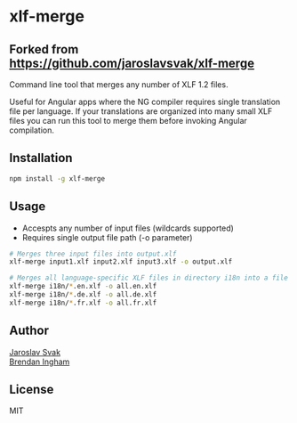 # xlf-merge

## Forked from <https://github.com/jaroslavsvak/xlf-merge>

Command line tool that merges any number of XLF 1.2 files.

Useful for Angular apps where the NG compiler requires single translation file per language. If your translations are organized into
many small XLF files you can run this tool to merge them before invoking Angular compilation.

## Installation

```bash
npm install -g xlf-merge
```

## Usage

- Accespts any number of input files (wildcards supported)
- Requires single output file path (-o parameter)

```bash
# Merges three input files into output.xlf
xlf-merge input1.xlf input2.xlf input3.xlf -o output.xlf

# Merges all language-specific XLF files in directory i18n into a file containing all translations per language
xlf-merge i18n/*.en.xlf -o all.en.xlf
xlf-merge i18n/*.de.xlf -o all.de.xlf
xlf-merge i18n/*.fr.xlf -o all.fr.xlf
```

## Author

[Jaroslav Svak](https://github.com/jaroslavsvak)  
[Brendan Ingham](https://github.com/breningham)

## License

MIT
